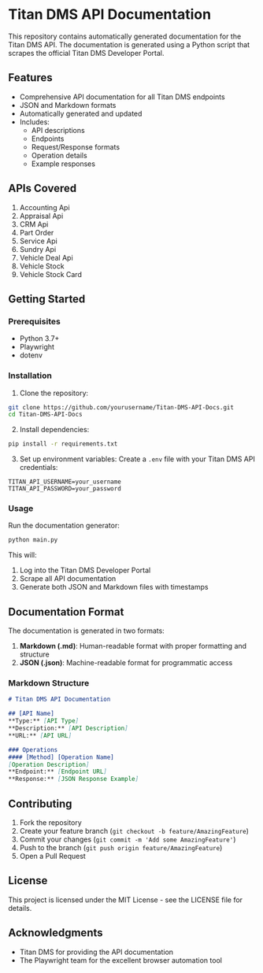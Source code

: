 # Titan DMS API Documentation

This repository contains automatically generated documentation for the Titan DMS API. The documentation is generated using a Python script that scrapes the official Titan DMS Developer Portal.

## Features

- Comprehensive API documentation for all Titan DMS endpoints
- JSON and Markdown formats
- Automatically generated and updated
- Includes:
  - API descriptions
  - Endpoints
  - Request/Response formats
  - Operation details
  - Example responses

## APIs Covered

1. Accounting Api
2. Appraisal Api
3. CRM Api
4. Part Order
5. Service Api
6. Sundry Api
7. Vehicle Deal Api
8. Vehicle Stock
9. Vehicle Stock Card

## Getting Started

### Prerequisites

- Python 3.7+
- Playwright
- dotenv

### Installation

1. Clone the repository:
```bash
git clone https://github.com/yourusername/Titan-DMS-API-Docs.git
cd Titan-DMS-API-Docs
```

2. Install dependencies:
```bash
pip install -r requirements.txt
```

3. Set up environment variables:
Create a `.env` file with your Titan DMS API credentials:
```
TITAN_API_USERNAME=your_username
TITAN_API_PASSWORD=your_password
```

### Usage

Run the documentation generator:
```bash
python main.py
```

This will:
1. Log into the Titan DMS Developer Portal
2. Scrape all API documentation
3. Generate both JSON and Markdown files with timestamps

## Documentation Format

The documentation is generated in two formats:

1. **Markdown (.md)**: Human-readable format with proper formatting and structure
2. **JSON (.json)**: Machine-readable format for programmatic access

### Markdown Structure

```markdown
# Titan DMS API Documentation

## [API Name]
**Type:** [API Type]
**Description:** [API Description]
**URL:** [API URL]

### Operations
#### [Method] [Operation Name]
[Operation Description]
**Endpoint:** [Endpoint URL]
**Response:** [JSON Response Example]
```

## Contributing

1. Fork the repository
2. Create your feature branch (`git checkout -b feature/AmazingFeature`)
3. Commit your changes (`git commit -m 'Add some AmazingFeature'`)
4. Push to the branch (`git push origin feature/AmazingFeature`)
5. Open a Pull Request

## License

This project is licensed under the MIT License - see the LICENSE file for details.

## Acknowledgments

- Titan DMS for providing the API documentation
- The Playwright team for the excellent browser automation tool

